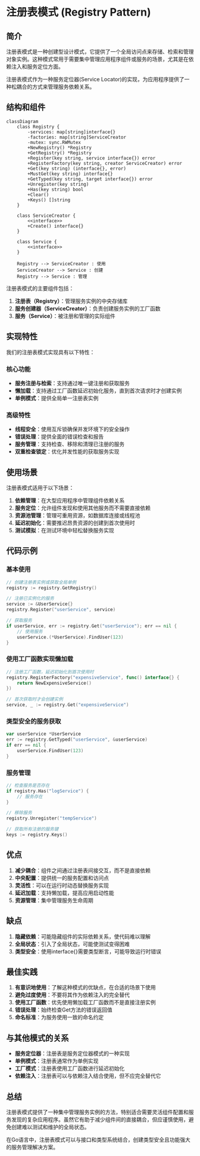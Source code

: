# 注册表模式 (Registry Pattern)

## 简介

注册表模式是一种创建型设计模式，它提供了一个全局访问点来存储、检索和管理对象实例。这种模式常用于需要集中管理应用程序组件或服务的场景，尤其是在依赖注入和服务定位方面。

注册表模式作为一种服务定位器(Service Locator)的实现，为应用程序提供了一种松耦合的方式来管理服务依赖关系。

## 结构和组件

```mermaid
classDiagram
    class Registry {
        -services: map[string]interface{}
        -factories: map[string]ServiceCreator
        -mutex: sync.RWMutex
        +NewRegistry() *Registry
        +GetRegistry() *Registry
        +Register(key string, service interface{}) error
        +RegisterFactory(key string, creator ServiceCreator) error
        +Get(key string) (interface{}, error)
        +MustGet(key string) interface{}
        +GetTyped(key string, target interface{}) error
        +Unregister(key string)
        +Has(key string) bool
        +Clear()
        +Keys() []string
    }
    
    class ServiceCreator {
        <<interface>>
        +Create() interface{}
    }
    
    class Service {
        <<interface>>
    }
    
    Registry --> ServiceCreator : 使用
    ServiceCreator --> Service : 创建
    Registry --> Service : 管理
```

注册表模式的主要组件包括：

1. **注册表（Registry）**：管理服务实例的中央存储库
2. **服务创建器（ServiceCreator）**：负责创建服务实例的工厂函数
3. **服务（Service）**：被注册和管理的实际组件

## 实现特性

我们的注册表模式实现具有以下特性：

### 核心功能

- **服务注册与检索**：支持通过唯一键注册和获取服务
- **懒加载**：支持通过工厂函数延迟初始化服务，直到首次请求时才创建实例
- **单例模式**：提供全局单一注册表实例

### 高级特性

- **线程安全**：使用互斥锁确保并发环境下的安全操作
- **错误处理**：提供全面的错误检查和报告
- **服务管理**：支持检查、移除和清理已注册的服务
- **双重检查锁定**：优化并发性能的获取服务实现

## 使用场景

注册表模式适用于以下场景：

1. **依赖管理**：在大型应用程序中管理组件依赖关系
2. **服务定位**：允许组件发现和使用其他服务而不需要直接依赖
3. **资源池管理**：管理可重用资源，如数据库连接或线程池
4. **延迟初始化**：需要推迟昂贵资源的创建到首次使用时
5. **测试模拟**：在测试环境中轻松替换服务实现

## 代码示例

### 基本使用

```go
// 创建注册表实例或获取全局单例
registry := registry.GetRegistry()

// 注册已实例化的服务
service := &UserService{}
registry.Register("userService", service)

// 获取服务
if userService, err := registry.Get("userService"); err == nil {
    // 使用服务
    userService.(*UserService).FindUser(123)
}
```

### 使用工厂函数实现懒加载

```go
// 注册工厂函数，延迟初始化到首次使用时
registry.RegisterFactory("expensiveService", func() interface{} {
    return NewExpensiveService()
})

// 首次获取时才会创建实例
service, _ := registry.Get("expensiveService")
```

### 类型安全的服务获取

```go
var userService *UserService
err := registry.GetTyped("userService", &userService)
if err == nil {
    userService.FindUser(123)
}
```

### 服务管理

```go
// 检查服务是否存在
if registry.Has("logService") {
    // 服务存在
}

// 移除服务
registry.Unregister("tempService")

// 获取所有注册的服务键
keys := registry.Keys()
```

## 优点

1. **减少耦合**：组件之间通过注册表间接交互，而不是直接依赖
2. **中央配置**：提供统一的服务配置和访问点
3. **灵活性**：可以在运行时动态替换服务实现
4. **延迟加载**：支持懒加载，提高应用启动性能
5. **资源管理**：集中管理服务生命周期

## 缺点

1. **隐藏依赖**：可能隐藏组件的实际依赖关系，使代码难以理解
2. **全局状态**：引入了全局状态，可能使测试变得困难
3. **类型安全**：使用interface{}需要类型断言，可能导致运行时错误

## 最佳实践

1. **有意识地使用**：了解这种模式的优缺点，在合适的场景下使用
2. **避免过度使用**：不要将其作为依赖注入的完全替代
3. **使用工厂函数**：优先使用懒加载工厂函数而不是直接注册实例
4. **错误处理**：始终检查Get方法的错误返回值
5. **命名标准**：为服务使用一致的命名约定

## 与其他模式的关系

- **服务定位器**：注册表是服务定位器模式的一种实现
- **单例模式**：注册表通常作为单例实现
- **工厂模式**：注册表使用工厂函数进行延迟初始化
- **依赖注入**：注册表可以与依赖注入结合使用，但不应完全替代它

## 总结

注册表模式提供了一种集中管理服务实例的方法，特别适合需要灵活组件配置和服务发现的复杂应用程序。虽然它有助于减少组件间的直接耦合，但应谨慎使用，避免创建难以测试和维护的全局状态。

在Go语言中，注册表模式可以与接口和类型系统结合，创建类型安全且功能强大的服务管理解决方案。